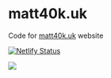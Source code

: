 # matt40k.uk
Code for [matt40k.uk](https://matt40k.uk) website

[![Netlify Status](https://api.netlify.com/api/v1/badges/f788df95-1580-4ea1-87d4-4bc55ceaece6/deploy-status)](https://app.netlify.com/sites/matt40k/deploys)

<a href="https://www.netlify.com">
  <img src="https://www.netlify.com/img/global/badges/netlify-color-bg.svg?sanitize=true"/>
</a>
